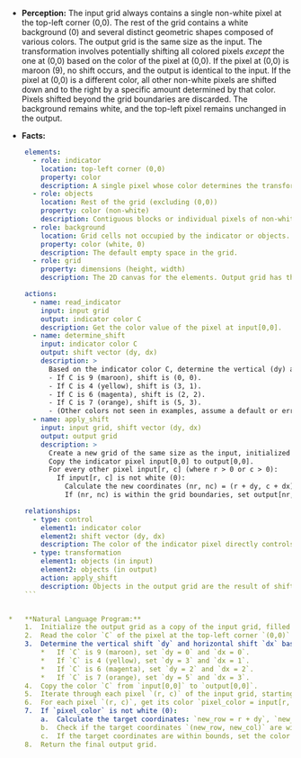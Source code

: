 *   **Perception:** The input grid always contains a single non-white pixel at the top-left corner (0,0). The rest of the grid contains a white background (0) and several distinct geometric shapes composed of various colors. The output grid is the same size as the input. The transformation involves potentially shifting all colored pixels *except* the one at (0,0) based on the color of the pixel at (0,0). If the pixel at (0,0) is maroon (9), no shift occurs, and the output is identical to the input. If the pixel at (0,0) is a different color, all other non-white pixels are shifted down and to the right by a specific amount determined by that color. Pixels shifted beyond the grid boundaries are discarded. The background remains white, and the top-left pixel remains unchanged in the output.

*   **Facts:**
    
```yaml
    elements:
      - role: indicator
        location: top-left corner (0,0)
        property: color
        description: A single pixel whose color determines the transformation rule.
      - role: objects
        location: Rest of the grid (excluding (0,0))
        property: color (non-white)
        description: Contiguous blocks or individual pixels of non-white colors forming shapes.
      - role: background
        location: Grid cells not occupied by the indicator or objects.
        property: color (white, 0)
        description: The default empty space in the grid.
      - role: grid
        property: dimensions (height, width)
        description: The 2D canvas for the elements. Output grid has the same dimensions as the input.

    actions:
      - name: read_indicator
        input: input grid
        output: indicator color C
        description: Get the color value of the pixel at input[0,0].
      - name: determine_shift
        input: indicator color C
        output: shift vector (dy, dx)
        description: >
          Based on the indicator color C, determine the vertical (dy) and horizontal (dx) shift amount using a specific mapping:
          - If C is 9 (maroon), shift is (0, 0).
          - If C is 4 (yellow), shift is (3, 1).
          - If C is 6 (magenta), shift is (2, 2).
          - If C is 7 (orange), shift is (5, 3).
          - (Other colors not seen in examples, assume a default or error if needed, but likely covered by these cases).
      - name: apply_shift
        input: input grid, shift vector (dy, dx)
        output: output grid
        description: >
          Create a new grid of the same size as the input, initialized with white (0).
          Copy the indicator pixel input[0,0] to output[0,0].
          For every other pixel input[r, c] (where r > 0 or c > 0):
            If input[r, c] is not white (0):
              Calculate the new coordinates (nr, nc) = (r + dy, c + dx).
              If (nr, nc) is within the grid boundaries, set output[nr, nc] = input[r, c].

    relationships:
      - type: control
        element1: indicator color
        element2: shift vector (dy, dx)
        description: The color of the indicator pixel directly controls the magnitude and direction of the shift applied to the objects.
      - type: transformation
        element1: objects (in input)
        element2: objects (in output)
        action: apply_shift
        description: Objects in the output grid are the result of shifting the objects from the input grid, constrained by the grid boundaries.
    ```


*   **Natural Language Program:**
    1.  Initialize the output grid as a copy of the input grid, filled entirely with white (0) pixels, preserving the original dimensions.
    2.  Read the color `C` of the pixel at the top-left corner `(0,0)` of the input grid.
    3.  Determine the vertical shift `dy` and horizontal shift `dx` based on the color `C`:
        *   If `C` is 9 (maroon), set `dy = 0` and `dx = 0`.
        *   If `C` is 4 (yellow), set `dy = 3` and `dx = 1`.
        *   If `C` is 6 (magenta), set `dy = 2` and `dx = 2`.
        *   If `C` is 7 (orange), set `dy = 5` and `dx = 3`.
    4.  Copy the color `C` from `input[0,0]` to `output[0,0]`.
    5.  Iterate through each pixel `(r, c)` of the input grid, starting from row 0, column 1, and then from row 1, column 0 onwards (i.e., skipping the already processed `(0,0)` pixel).
    6.  For each pixel `(r, c)`, get its color `pixel_color = input[r, c]`.
    7.  If `pixel_color` is not white (0):
        a.  Calculate the target coordinates: `new_row = r + dy`, `new_col = c + dx`.
        b.  Check if the target coordinates `(new_row, new_col)` are within the bounds of the grid dimensions.
        c.  If the target coordinates are within bounds, set the color of the pixel at `output[new_row, new_col]` to `pixel_color`.
    8.  Return the final output grid.